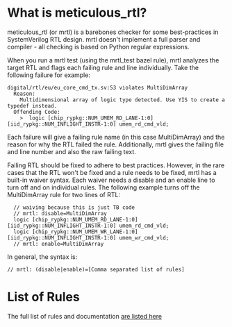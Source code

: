 What is meticulous_rtl?
======================

meticulous_rtl (or mrtl) is a barebones checker for some best-practices in SystemVerilog RTL design.
mrtl doesn't implement a full parser and compiler - all checking is based on Python regular expressions.

When you run a mrtl test (using the mrtl_test bazel rule), mrtl analyzes the target RTL and flags each failing rule and line individually.
Take the following failure for example:
```
digital/rtl/eu/eu_core_cmd_tx.sv:53 violates MultiDimArray
  Reason:
    Multidimensional array of logic type detected. Use YIS to create a typedef instead.
  Offending Code:
    >  logic [chip_rypkg::NUM_UMEM_RD_LANE-1:0][iid_rypkg::NUM_INFLIGHT_INSTR-1:0] umem_rd_cmd_vld;
```
Each failure will give a failing rule name (in this case MultiDimArray) and the reason for why the RTL failed the rule.
Additionally, mrtl gives the failing file and line number and also the raw failing text.

Failing RTL should be fixed to adhere to best practices.
However, in the rare cases that the RTL won't be fixed and a rule needs to be fixed, mrtl has a built-in waiver syntax.
Each waiver needs a disable and an enable line to turn off and on individual rules. The following example turns off the
MultiDimArray rule for two lines of RTL:

```
  // waiving because this is just TB code
  // mrtl: disable=MultiDimArray
  logic [chip_rypkg::NUM_UMEM_RD_LANE-1:0][iid_rypkg::NUM_INFLIGHT_INSTR-1:0] umem_rd_cmd_vld;
  logic [chip_rypkg::NUM_UMEM_WR_LANE-1:0][iid_rypkg::NUM_INFLIGHT_INSTR-1:0] umem_wr_cmd_vld;
  // mrtl: enable=MultiDimArray
```

In general, the syntax is:

`// mrtl: (disable|enable)=[Comma separated list of rules]`

# List of Rules
The full list of rules and documentation [are listed here](https://dev.azure.com/LightelligencePlatform/meticulous_rtl/_git/meticulous_rtl?path=%2Frule_docs.md&version=GBcg%2Fdocs&_a=contents)
